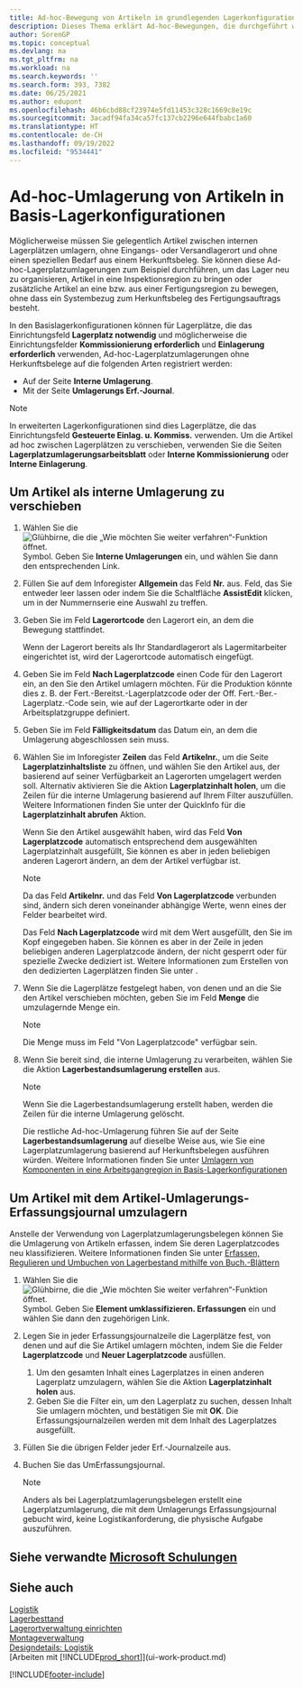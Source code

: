 ```yaml
---
title: Ad-hoc-Bewegung von Artikeln in grundlegenden Lagerkonfigurationen
description: Dieses Thema erklärt Ad-hoc-Bewegungen, die durchgeführt werden, wenn Sie Artikel zwischen internen Lagerplätzen ohne einen bestimmten Bedarf aus einem Quellbeleg verschieben müssen.
author: SorenGP
ms.topic: conceptual
ms.devlang: na
ms.tgt_pltfrm: na
ms.workload: na
ms.search.keywords: ''
ms.search.form: 393, 7382
ms.date: 06/25/2021
ms.author: edupont
ms.openlocfilehash: 46b6cbd88cf23974e5fd11453c328c1669c8e19c
ms.sourcegitcommit: 3acadf94fa34ca57fc137cb2296e644fbabc1a60
ms.translationtype: HT
ms.contentlocale: de-CH
ms.lasthandoff: 09/19/2022
ms.locfileid: "9534441"
---
```

# <a name="move-items-ad-hoc-in-basic-warehouse-configurations"></a>Ad-hoc-Umlagerung von Artikeln in Basis-Lagerkonfigurationen

Möglicherweise müssen Sie gelegentlich Artikel zwischen internen Lagerplätzen umlagern, ohne Eingangs- oder Versandlagerort und ohne einen speziellen Bedarf aus einem Herkunftsbeleg. Sie können diese Ad-hoc-Lagerplatzumlagerungen zum Beispiel durchführen, um das Lager neu zu organisieren, Artikel in eine Inspektionsregion zu bringen oder zusätzliche Artikel an eine bzw. aus einer Fertigungsregion zu bewegen, ohne dass ein Systembezug zum Herkunftsbeleg des Fertigungsauftrags besteht.  

In den Basislagerkonfigurationen können für Lagerplätze, die das Einrichtungsfeld **Lagerplatz notwendig** und möglicherweise die Einrichtungsfelder **Kommissionierung erforderlich** und **Einlagerung erforderlich** verwenden, Ad-hoc-Lagerplatzumlagerungen ohne Herkunftsbelege auf die folgenden Arten registriert werden:  

- Auf der Seite **Interne Umlagerung**.  
- Mit der Seite **Umlagerungs Erf.-Journal**.  

> [!NOTE]  
>  In erweiterten Lagerkonfigurationen sind dies Lagerplätze, die das Einrichtungsfeld **Gesteuerte Einlag. u. Kommiss.** verwenden. Um die Artikel ad hoc zwischen Lagerplätzen zu verschieben, verwenden Sie die Seiten **Lagerplatzumlagerungsarbeitsblatt** oder **Interne Kommissionierung** oder **Interne Einlagerung**.  

## <a name="to-move-items-as-an-internal-movement"></a>Um Artikel als interne Umlagerung zu verschieben

1.  Wählen Sie die ![Glühbirne, die die „Wie möchten Sie weiter verfahren“-Funktion öffnet.](media/ui-search/search_small.png "Tell me-Funktion") Symbol. Geben Sie **Interne Umlagerungen** ein, und wählen Sie dann den entsprechenden Link.  
2.  Füllen Sie auf dem Inforegister **Allgemein** das Feld **Nr.** aus. Feld, das Sie entweder leer lassen oder indem Sie die Schaltfläche **AssistEdit** klicken, um in der Nummernserie eine Auswahl zu treffen.  
3.  Geben Sie im Feld **Lagerortcode** den Lagerort ein, an dem die Bewegung stattfindet.  

    Wenn der Lagerort bereits als Ihr Standardlagerort als Lagermitarbeiter eingerichtet ist, wird der Lagerortcode automatisch eingefügt.  
4.  Geben Sie im Feld **Nach Lagerplatzcode** einen Code für den Lagerort ein, an den Sie den Artikel umlagern möchten. Für die Produktion könnte dies z. B. der Fert.-Bereitst.-Lagerplatzcode oder der Off. Fert.-Ber.-Lagerplatz.-Code sein, wie auf der Lagerortkarte oder in der Arbeitsplatzgruppe definiert.  
5.  Geben Sie im Feld **Fälligkeitsdatum** das Datum ein, an dem die Umlagerung abgeschlossen sein muss.  
6.  Wählen Sie im Inforegister **Zeilen** das Feld **Artikelnr.**, um die Seite **Lagerplatzinhaltsliste** zu öffnen, und wählen Sie den Artikel aus, der basierend auf seiner Verfügbarkeit an Lagerorten umgelagert werden soll. Alternativ aktivieren Sie die Aktion **Lagerplatzinhalt holen**, um die Zeilen für die interne Umlagerung basierend auf Ihrem Filter auszufüllen. Weitere Informationen finden Sie unter der QuickInfo für die **Lagerplatzinhalt abrufen** Aktion.  

    Wenn Sie den Artikel ausgewählt haben, wird das Feld **Von Lagerplatzcode** automatisch entsprechend dem ausgewählten Lagerplatzinhalt ausgefüllt, Sie können es aber in jeden beliebigen anderen Lagerort ändern, an dem der Artikel verfügbar ist.  

    > [!NOTE]  
    >  Da das Feld **Artikelnr.** und das Feld **Von Lagerplatzcode** verbunden sind, ändern sich deren voneinander abhängige Werte, wenn eines der Felder bearbeitet wird.  

    Das Feld **Nach Lagerplatzcode** wird mit dem Wert ausgefüllt, den Sie im Kopf eingegeben haben. Sie können es aber in der Zeile in jeden beliebigen anderen Lagerplatzcode ändern, der nicht gesperrt oder für spezielle Zwecke dediziert ist. Weitere Informationen zum Erstellen von den dedizierten Lagerplätzen finden Sie unter .  
7.  Wenn Sie die Lagerplätze festgelegt haben, von denen und an die Sie den Artikel verschieben möchten, geben Sie im Feld **Menge** die umzulagernde Menge ein.  

    > [!NOTE]  
    >  Die Menge muss im Feld "Von Lagerplatzcode" verfügbar sein.  

8.  Wenn Sie bereit sind, die interne Umlagerung zu verarbeiten, wählen Sie die Aktion **Lagerbestandsumlagerung erstellen** aus.  

    > [!NOTE]  
    >  Wenn Sie die Lagerbestandsumlagerung erstellt haben, werden die Zeilen für die interne Umlagerung gelöscht.  

    Die restliche Ad-hoc-Umlagerung führen Sie auf der Seite **Lagerbestandsumlagerung** auf dieselbe Weise aus, wie Sie eine Lagerplatzumlagerung basierend auf Herkunftsbelegen ausführen würden. Weitere Informationen finden Sie unter [Umlagern von Komponenten in eine Arbeitsgangregion in Basis-Lagerkonfigurationen](warehouse-how-to-move-components-to-an-operation-area-in-basic-warehousing.md)  

## <a name="to-move-items-with-the-item-reclassification-journal"></a>Um Artikel mit dem Artikel-Umlagerungs-Erfassungsjournal umzulagern

Anstelle der Verwendung von Lagerplatzumlagerungsbelegen können Sie die Umlagerung von Artikeln erfassen, indem Sie deren Lagerplatzcodes neu klassifizieren. Weitere Informationen finden Sie unter [Erfassen, Regulieren und Umbuchen von Lagerbestand mithilfe von Buch.-Blättern](inventory-how-count-adjust-reclassify.md)

1.  Wählen Sie die ![Glühbirne, die die „Wie möchten Sie weiter verfahren“-Funktion öffnet.](media/ui-search/search_small.png "Tell me-Funktion") Symbol. Geben Sie **Element umklassifizieren. Erfassungen** ein und wählen Sie dann den zugehörigen Link.  
2.  Legen Sie in jeder Erfassungsjournalzeile die Lagerplätze fest, von denen und auf die Sie Artikel umlagern möchten, indem Sie die Felder **Lagerplatzcode** und **Neuer Lagerplatzcode** ausfüllen.  

    1.  Um den gesamten Inhalt eines Lagerplatzes in einen anderen Lagerplatz umzulagern, wählen Sie die Aktion **Lagerplatzinhalt holen** aus.  
    2.  Geben Sie die Filter ein, um den Lagerplatz zu suchen, dessen Inhalt Sie umlagern möchten, und bestätigen Sie mit **OK**. Die Erfassungsjournalzeilen werden mit dem Inhalt des Lagerplatzes ausgefüllt.  
3.  Füllen Sie die übrigen Felder jeder Erf.-Journalzeile aus.   
4.  Buchen Sie das UmErfassungsjournal.  

    > [!NOTE]  
    >  Anders als bei Lagerplatzumlagerungsbelegen erstellt eine Lagerplatzumlagerung, die mit dem Umlagerungs Erfassungsjournal gebucht wird, keine Logistikanforderung, die physische Aufgabe auszuführen.  

## <a name="see-related-microsoft-training"></a>Siehe verwandte [Microsoft Schulungen](/training/modules/manage-internal-warehouse-processes/)

## <a name="see-also"></a>Siehe auch 

[Logistik](warehouse-manage-warehouse.md)  
[Lagerbesttand](inventory-manage-inventory.md)  
[Lagerortverwaltung einrichten](warehouse-setup-warehouse.md)  
[Montageverwaltung](assembly-assemble-items.md)  
[Designdetails: Logistik](design-details-warehouse-management.md)  
[Arbeiten mit [!INCLUDE[prod_short](includes/prod_short.md)]](ui-work-product.md)


[!INCLUDE[footer-include](includes/footer-banner.md)]
